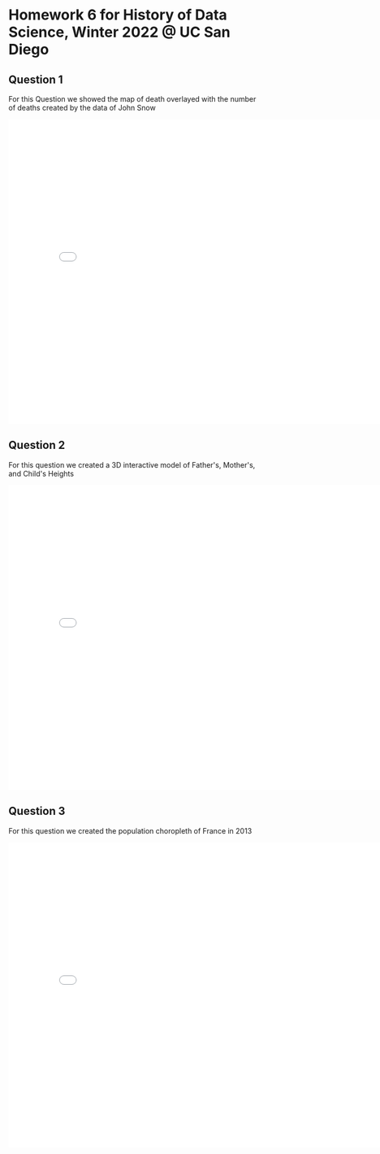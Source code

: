 # Homework 6 for History of Data Science, Winter 2022 @ UC San Diego

## Question 1
For this Question we showed the map of death overlayed with the number of deaths created by the data of John Snow
<iframe src='../snow-map.html' width=800 height=600 frameBorder=0></iframe>

## Question 2
For this question we created a 3D interactive model of Father's, Mother's, and Child's Heights
<iframe src='../galton-scatter.html' width=800 height=600 frameBorder=0></iframe>

## Question 3
For this question we created the population choropleth of France in 2013
<iframe src='../france-pop.html' width=800 height=600 frameBorder=0></iframe>

